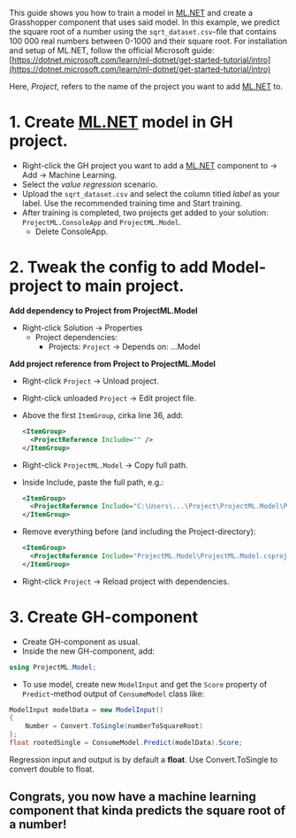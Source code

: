
This guide shows you how to train a model in [ML.NET](http://ml.NET) and create a Grasshopper component that uses said model. In this example, we predict the square root of a number using the `sqrt_dataset.csv`-file that contains 100 000 real numbers between 0-1000 and their square root. For installation and setup of ML.NET, follow the official Microsoft guide: [https://dotnet.microsoft.com/learn/ml-dotnet/get-started-tutorial/intro](https://dotnet.microsoft.com/learn/ml-dotnet/get-started-tutorial/intro) 

Here, *Project*, refers to the name of the project you want to add [ML.NET](http://ml.NET) to.

# 1. Create [ML.NET](http://ml.NET) model in GH project.

- Right-click the GH project you want to add a [ML.NET](http://ml.NET) component to → Add → Machine Learning.
- Select the *value regression* scenario.
- Upload the `sqrt_dataset.csv` and select the column titled *label* as your label. Use the recommended training time and Start training.
- After training is completed, two projects get added to your solution: `ProjectML.ConsoleApp` and `ProjectML.Model`.
    - Delete ConsoleApp.

# 2. Tweak the config to add Model-project to main project.

**Add dependency to Project from ProjectML.Model**

- Right-click Solution → Properties
    - Project dependencies:
        - Projects: `Project` → Depends on: ...Model

**Add project reference from Project to ProjectML.Model**

- Right-click `Project` → Unload project.
- Right-click unloaded `Project` → Edit project file.
- Above the first `ItemGroup`, cirka line 36, add:

    ```xml
    <ItemGroup>
      <ProjectReference Include="" />
    </ItemGroup>
    ```

- Right-click `ProjectML.Model` → Copy full path.
- Inside Include, paste the full path, e.g.:

    ```xml
    <ItemGroup>
      <ProjectReference Include="C:\Users\...\Project\ProjectML.Model\ProjectML.Model.csproj" />
    </ItemGroup>
    ```

- Remove everything before (and including the Project-directory):

    ```xml
    <ItemGroup>
      <ProjectReference Include="ProjectML.Model\ProjectML.Model.csproj" />
    </ItemGroup>
    ```

- Right-click `Project` → Reload project with dependencies.

# 3. Create GH-component

- Create GH-component as usual.
- Inside the new GH-component, add:

```csharp
using ProjectML.Model;
```

- To use model, create new `ModelInput` and get the `Score` property of `Predict`-method output of `ConsumeModel` class like:

```csharp
ModelInput modelData = new ModelInput()
{
    Number = Convert.ToSingle(numberToSquareRoot)
};
float rootedSingle = ConsumeModel.Predict(modelData).Score;
```

Regression input and output is by default a **float**. Use Convert.ToSingle to convert double to float.

## Congrats, you now have a machine learning component that kinda predicts the square root of a number!
